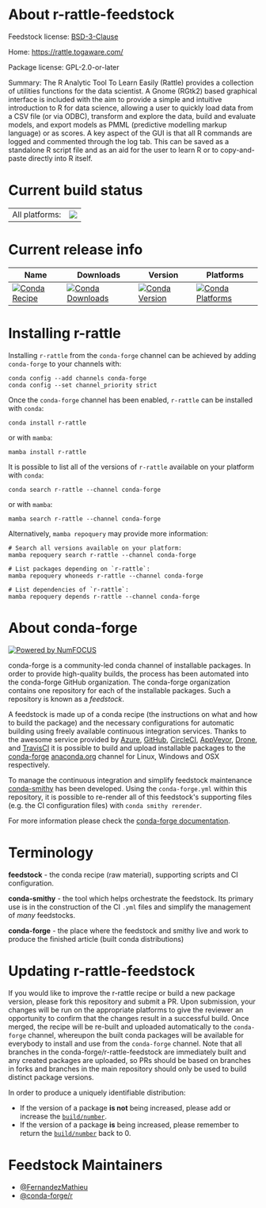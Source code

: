 About r-rattle-feedstock
========================

Feedstock license: [BSD-3-Clause](https://github.com/conda-forge/r-rattle-feedstock/blob/main/LICENSE.txt)

Home: https://rattle.togaware.com/

Package license: GPL-2.0-or-later

Summary: The R Analytic Tool To Learn Easily (Rattle) provides a collection of utilities functions for the data scientist. A Gnome (RGtk2) based graphical interface is included with the aim to provide a simple and intuitive introduction to R for data science, allowing a user to quickly load data from a CSV file (or via ODBC), transform and explore the data, build and evaluate models, and export models as PMML (predictive modelling markup language) or as scores. A key aspect of the GUI is that all R commands are logged and commented through the log tab. This can be saved as a standalone R script file and as an aid for the user to learn R or to copy-and-paste directly into R itself.

Current build status
====================


<table><tr><td>All platforms:</td>
    <td>
      <a href="https://dev.azure.com/conda-forge/feedstock-builds/_build/latest?definitionId=11118&branchName=main">
        <img src="https://dev.azure.com/conda-forge/feedstock-builds/_apis/build/status/r-rattle-feedstock?branchName=main">
      </a>
    </td>
  </tr>
</table>

Current release info
====================

| Name | Downloads | Version | Platforms |
| --- | --- | --- | --- |
| [![Conda Recipe](https://img.shields.io/badge/recipe-r--rattle-green.svg)](https://anaconda.org/conda-forge/r-rattle) | [![Conda Downloads](https://img.shields.io/conda/dn/conda-forge/r-rattle.svg)](https://anaconda.org/conda-forge/r-rattle) | [![Conda Version](https://img.shields.io/conda/vn/conda-forge/r-rattle.svg)](https://anaconda.org/conda-forge/r-rattle) | [![Conda Platforms](https://img.shields.io/conda/pn/conda-forge/r-rattle.svg)](https://anaconda.org/conda-forge/r-rattle) |

Installing r-rattle
===================

Installing `r-rattle` from the `conda-forge` channel can be achieved by adding `conda-forge` to your channels with:

```
conda config --add channels conda-forge
conda config --set channel_priority strict
```

Once the `conda-forge` channel has been enabled, `r-rattle` can be installed with `conda`:

```
conda install r-rattle
```

or with `mamba`:

```
mamba install r-rattle
```

It is possible to list all of the versions of `r-rattle` available on your platform with `conda`:

```
conda search r-rattle --channel conda-forge
```

or with `mamba`:

```
mamba search r-rattle --channel conda-forge
```

Alternatively, `mamba repoquery` may provide more information:

```
# Search all versions available on your platform:
mamba repoquery search r-rattle --channel conda-forge

# List packages depending on `r-rattle`:
mamba repoquery whoneeds r-rattle --channel conda-forge

# List dependencies of `r-rattle`:
mamba repoquery depends r-rattle --channel conda-forge
```


About conda-forge
=================

[![Powered by
NumFOCUS](https://img.shields.io/badge/powered%20by-NumFOCUS-orange.svg?style=flat&colorA=E1523D&colorB=007D8A)](https://numfocus.org)

conda-forge is a community-led conda channel of installable packages.
In order to provide high-quality builds, the process has been automated into the
conda-forge GitHub organization. The conda-forge organization contains one repository
for each of the installable packages. Such a repository is known as a *feedstock*.

A feedstock is made up of a conda recipe (the instructions on what and how to build
the package) and the necessary configurations for automatic building using freely
available continuous integration services. Thanks to the awesome service provided by
[Azure](https://azure.microsoft.com/en-us/services/devops/), [GitHub](https://github.com/),
[CircleCI](https://circleci.com/), [AppVeyor](https://www.appveyor.com/),
[Drone](https://cloud.drone.io/welcome), and [TravisCI](https://travis-ci.com/)
it is possible to build and upload installable packages to the
[conda-forge](https://anaconda.org/conda-forge) [anaconda.org](https://anaconda.org/)
channel for Linux, Windows and OSX respectively.

To manage the continuous integration and simplify feedstock maintenance
[conda-smithy](https://github.com/conda-forge/conda-smithy) has been developed.
Using the ``conda-forge.yml`` within this repository, it is possible to re-render all of
this feedstock's supporting files (e.g. the CI configuration files) with ``conda smithy rerender``.

For more information please check the [conda-forge documentation](https://conda-forge.org/docs/).

Terminology
===========

**feedstock** - the conda recipe (raw material), supporting scripts and CI configuration.

**conda-smithy** - the tool which helps orchestrate the feedstock.
                   Its primary use is in the construction of the CI ``.yml`` files
                   and simplify the management of *many* feedstocks.

**conda-forge** - the place where the feedstock and smithy live and work to
                  produce the finished article (built conda distributions)


Updating r-rattle-feedstock
===========================

If you would like to improve the r-rattle recipe or build a new
package version, please fork this repository and submit a PR. Upon submission,
your changes will be run on the appropriate platforms to give the reviewer an
opportunity to confirm that the changes result in a successful build. Once
merged, the recipe will be re-built and uploaded automatically to the
`conda-forge` channel, whereupon the built conda packages will be available for
everybody to install and use from the `conda-forge` channel.
Note that all branches in the conda-forge/r-rattle-feedstock are
immediately built and any created packages are uploaded, so PRs should be based
on branches in forks and branches in the main repository should only be used to
build distinct package versions.

In order to produce a uniquely identifiable distribution:
 * If the version of a package **is not** being increased, please add or increase
   the [``build/number``](https://docs.conda.io/projects/conda-build/en/latest/resources/define-metadata.html#build-number-and-string).
 * If the version of a package **is** being increased, please remember to return
   the [``build/number``](https://docs.conda.io/projects/conda-build/en/latest/resources/define-metadata.html#build-number-and-string)
   back to 0.

Feedstock Maintainers
=====================

* [@FernandezMathieu](https://github.com/FernandezMathieu/)
* [@conda-forge/r](https://github.com/conda-forge/r/)

